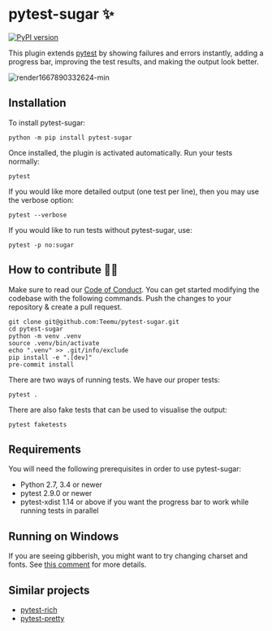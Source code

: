 # pytest-sugar ✨

[![PyPI version](https://img.shields.io/pypi/v/pytest-sugar.svg)](https://pypi.org/project/pytest-sugar/)

This plugin extends [pytest](http://pytest.org) by showing failures and errors instantly, adding a progress bar, improving the test results, and making the output look better.

![render1667890332624-min](https://user-images.githubusercontent.com/53298/200600769-7b871b26-a36a-4ae6-ae24-945ee83fb74a.gif)

## Installation

To install pytest-sugar:

    python -m pip install pytest-sugar

Once installed, the plugin is activated automatically. Run your tests normally:

    pytest

If you would like more detailed output (one test per line), then you may use the verbose option:

    pytest --verbose

If you would like to run tests without pytest-sugar, use:

    pytest -p no:sugar

## How to contribute 👷‍♂️

Make sure to read our [Code of Conduct](https://github.com/Teemu/pytest-sugar/blob/master/CODE_OF_CONDUCT.md). You can get started modifying the codebase with the following commands. Push the changes to your repository & create a pull request.

````
git clone git@github.com:Teemu/pytest-sugar.git
cd pytest-sugar
python -m venv .venv
source .venv/bin/activate
echo ".venv" >> .git/info/exclude
pip install -e ".[dev]"
pre-commit install
````

There are two ways of running tests. We have our proper tests:

````
pytest .
````

There are also fake tests that can be used to visualise the output:

````
pytest faketests
````

## Requirements

You will need the following prerequisites in order to use pytest-sugar:

- Python 2.7, 3.4 or newer
- pytest 2.9.0 or newer
- pytest-xdist 1.14 or above if you want the progress bar to work while running
  tests in parallel

## Running on Windows

If you are seeing gibberish, you might want to try changing charset and fonts. See [this comment]( https://github.com/Teemu/pytest-sugar/pull/49#issuecomment-146567670) for more details.

## Similar projects

- [pytest-rich](https://github.com/nicoddemus/pytest-rich)
- [pytest-pretty](https://github.com/samuelcolvin/pytest-pretty)
